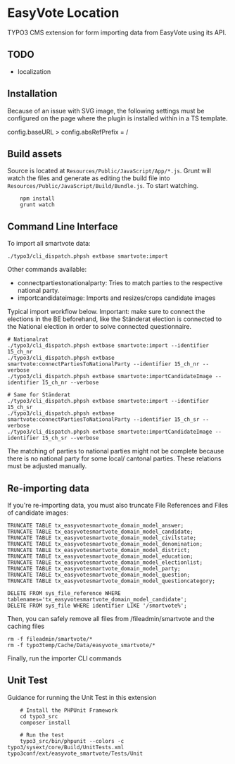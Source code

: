 EasyVote Location
=================

TYPO3 CMS extension for form importing data from EasyVote using its API.

TODO
----

* localization

Installation
------------

Because of an issue with SVG image, the following settings must be configured on the page where the plugin is installed within in a TS template.

config.baseURL >
config.absRefPrefix = /

Build assets
------------

Source is located at `Resources/Public/JavaScript/App/*.js`. Grunt will watch the files and generate as editing the build file into
`Resources/Public/JavaScript/Build/Bundle.js`. To start watching.

```
	npm install
	grunt watch
```

Command Line Interface
----------------------

To import all smartvote data:

	./typo3/cli_dispatch.phpsh extbase smartvote:import

Other commands available:

  * connectpartiestonationalparty: Tries to match parties to the respective national party.
  * importcandidateimage: Imports and resizes/crops candidate images

Typical import workflow below. Important: make sure to connect the elections in the BE beforehand,
like the Ständerat election is connected to the National election in order to solve connected questionnaire.

	# Nationalrat
	./typo3/cli_dispatch.phpsh extbase smartvote:import --identifier 15_ch_nr
	./typo3/cli_dispatch.phpsh extbase smartvote:connectPartiesToNationalParty --identifier 15_ch_nr --verbose
	./typo3/cli_dispatch.phpsh extbase smartvote:importCandidateImage --identifier 15_ch_nr --verbose

	# Same for Ständerat
	./typo3/cli_dispatch.phpsh extbase smartvote:import --identifier 15_ch_sr
	./typo3/cli_dispatch.phpsh extbase smartvote:connectPartiesToNationalParty --identifier 15_ch_sr --verbose
	./typo3/cli_dispatch.phpsh extbase smartvote:importCandidateImage --identifier 15_ch_sr --verbose
	
The matching of parties to national parties might not be complete because there is no national party for some local/
cantonal parties. These relations must be adjusted manually. 

Re-importing data
-----------------

If you're re-importing data, you must also truncate File References and Files of candidate images:

	TRUNCATE TABLE tx_easyvotesmartvote_domain_model_answer;
	TRUNCATE TABLE tx_easyvotesmartvote_domain_model_candidate;
	TRUNCATE TABLE tx_easyvotesmartvote_domain_model_civilstate;
	TRUNCATE TABLE tx_easyvotesmartvote_domain_model_denomination;
	TRUNCATE TABLE tx_easyvotesmartvote_domain_model_district;
	TRUNCATE TABLE tx_easyvotesmartvote_domain_model_education;
	TRUNCATE TABLE tx_easyvotesmartvote_domain_model_electionlist;
	TRUNCATE TABLE tx_easyvotesmartvote_domain_model_party;
	TRUNCATE TABLE tx_easyvotesmartvote_domain_model_question;
	TRUNCATE TABLE tx_easyvotesmartvote_domain_model_questioncategory;

	DELETE FROM sys_file_reference WHERE tablenames='tx_easyvotesmartvote_domain_model_candidate';
	DELETE FROM sys_file WHERE identifier LIKE '/smartvote%';

Then, you can safely remove all files from /fileadmin/smartvote and the caching files

	rm -f fileadmin/smartvote/*
	rm -f typo3temp/Cache/Data/easyvote_smartvote/*

Finally, run the importer CLI commands


Unit Test
---------

Guidance for running the Unit Test in this extension

```
	# Install the PHPUnit Framework
	cd typo3_src
	composer install

	# Run the test
	typo3_src/bin/phpunit --colors -c typo3/sysext/core/Build/UnitTests.xml typo3conf/ext/easyvote_smartvote/Tests/Unit
```
